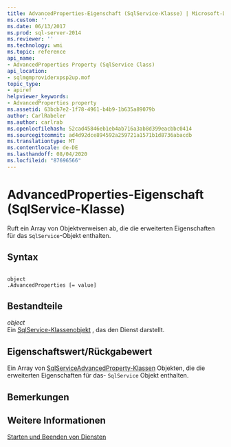```yaml
---
title: AdvancedProperties-Eigenschaft (SqlService-Klasse) | Microsoft-Dokumentation
ms.custom: ''
ms.date: 06/13/2017
ms.prod: sql-server-2014
ms.reviewer: ''
ms.technology: wmi
ms.topic: reference
api_name:
- AdvancedProperties Property (SqlService Class)
api_location:
- sqlmgmproviderxpsp2up.mof
topic_type:
- apiref
helpviewer_keywords:
- AdvancedProperties property
ms.assetid: 63bcb7e2-1f78-4961-b4b9-1b635a89079b
author: CarlRabeler
ms.author: carlrab
ms.openlocfilehash: 52cad45846eb1eb4ab716a3ab8d399eacbbc0414
ms.sourcegitcommit: ad4d92dce894592a259721a1571b1d8736abacdb
ms.translationtype: MT
ms.contentlocale: de-DE
ms.lasthandoff: 08/04/2020
ms.locfileid: "87696566"
---
```

# <a name="advancedproperties-property-sqlservice-class"></a>AdvancedProperties-Eigenschaft (SqlService-Klasse)
  Ruft ein Array von Objektverweisen ab, die die erweiterten Eigenschaften für das `SqlService`-Objekt enthalten.  
  
## <a name="syntax"></a>Syntax  
  
```  
  
object  
.AdvancedProperties [= value]  
```  
  
## <a name="parts"></a>Bestandteile  
 *object*  
 Ein [SqlService-Klassenobjekt](sqlservice-class.md) , das den Dienst darstellt.  
  
## <a name="property-valuereturn-value"></a>Eigenschaftswert/Rückgabewert  
 Ein Array von [SqlServiceAdvancedProperty-Klassen](../sqlserviceadvancedproperty-class/sqlserviceadvancedproperty-class.md) Objekten, die die erweiterten Eigenschaften für das- `SqlService` Objekt enthalten.  
  
## <a name="remarks"></a>Bemerkungen  
  
## <a name="see-also"></a>Weitere Informationen  
 [Starten und Beenden von Diensten](https://technet.microsoft.com/library/ms174886\(v=sql.105\).aspx)  
  
  
